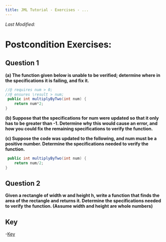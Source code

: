 ```yaml
---
title: JML Tutorial - Exercises - ...
---
```

<i>Last Modified: <script type="text/javascript"> document.write(new Date(document.lastModified).toUTCString())</script></i>

# Postcondition Exercises:
## **Question 1**
**(a) The function given below is unable to be verified; determine where in the specifications it is failing, and fix it.**
```Java
//@ requires num > 0;
//@ ensures \result > num;
 public int multiplyByTwo(int num) {
	return num*2;
}
```
**(b) Suppose that the specifications for num were updated so that it only has to be greater than -1.  Determine why this would cause an error, and how you could fix the remaining specifications to verify the function.**

**(c) Suppose the code was updated to the following, and num must be a positive number. Determine the specifications needed to verify the function.**
```Java
 public int multiplyByTwo(int num) {
	return num/2;
}
```
## **Question 2**
**Given a rectangle of width w and height h, write a function that finds the area of the rectangle and returns it. Determine the specifications needed to verify the function. (Assume width and height are whole numbers)**

## **Key**
-[Key](PostConEx1Key.md)
